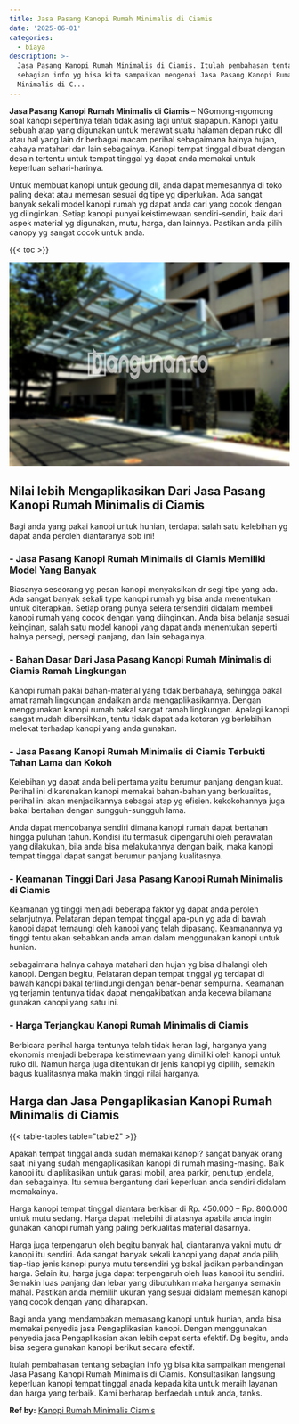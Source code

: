 ```yaml
---
title: Jasa Pasang Kanopi Rumah Minimalis di Ciamis
date: '2025-06-01'
categories:
  - biaya
description: >-
  Jasa Pasang Kanopi Rumah Minimalis di Ciamis. Itulah pembahasan tentang
  sebagian info yg bisa kita sampaikan mengenai Jasa Pasang Kanopi Rumah
  Minimalis di C...
---
```


**Jasa Pasang Kanopi Rumah Minimalis di Ciamis** – NGomong-ngomong soal kanopi sepertinya telah tidak asing lagi untuk siapapun. Kanopi yaitu sebuah atap yang digunakan untuk merawat suatu halaman depan ruko dll atau hal yang lain dr berbagai macam perihal sebagaimana halnya hujan, cahaya matahari dan lain sebagainya. Kanopi tempat tinggal dibuat dengan desain tertentu untuk tempat tinggal yg dapat anda memakai untuk keperluan sehari-harinya.

Untuk membuat kanopi untuk gedung dll, anda dapat memesannya di toko paling dekat atau memesan sesuai dg tipe yg diperlukan. Ada sangat banyak sekali model kanopi rumah yg dapat anda cari yang cocok dengan yg diinginkan. Setiap kanopi punyai keistimewaan sendiri-sendiri, baik dari aspek material yg digunakan, mutu, harga, dan lainnya. Pastikan anda pilih canopy yg sangat cocok untuk anda.

{{< toc >}}

![Jasa Pasang Kanopi Rumah Minimalis di Ciamis](/images/harga-kanopi-minimalis-32.png)

## Nilai lebih Mengaplikasikan Dari Jasa Pasang Kanopi Rumah Minimalis di Ciamis

Bagi anda yang pakai kanopi untuk hunian, terdapat salah satu kelebihan yg dapat anda peroleh diantaranya sbb ini!

### \- Jasa Pasang Kanopi Rumah Minimalis di Ciamis Memiliki Model Yang Banyak

Biasanya seseorang yg pesan kanopi menyaksikan dr segi tipe yang ada. Ada sangat banyak sekali type kanopi rumah yg bisa anda menentukan untuk diterapkan. Setiap orang punya selera tersendiri didalam membeli kanopi rumah yang cocok dengan yang diinginkan. Anda bisa belanja sesuai keinginan, salah satu model kanopi yang dapat anda menentukan seperti halnya persegi, persegi panjang, dan lain sebagainya.

### \- Bahan Dasar Dari Jasa Pasang Kanopi Rumah Minimalis di Ciamis Ramah Lingkungan

Kanopi rumah pakai bahan-material yang tidak berbahaya, sehingga bakal amat ramah lingkungan andaikan anda mengaplikasikannya. Dengan menggunakan kanopi rumah bakal sangat ramah lingkungan. Apalagi kanopi sangat mudah dibersihkan, tentu tidak dapat ada kotoran yg berlebihan melekat terhadap kanopi yang anda gunakan.

### \- Jasa Pasang Kanopi Rumah Minimalis di Ciamis Terbukti Tahan Lama dan Kokoh

Kelebihan yg dapat anda beli pertama yaitu berumur panjang dengan kuat. Perihal ini dikarenakan kanopi memakai bahan-bahan yang berkualitas, perihal ini akan menjadikannya sebagai atap yg efisien. kekokohannya juga bakal bertahan dengan sungguh-sungguh lama.

Anda dapat mencobanya sendiri dimana kanopi rumah dapat bertahan hingga puluhan tahun. Kondisi itu termasuk dipengaruhi oleh perawatan yang dilakukan, bila anda bisa melakukannya dengan baik, maka kanopi tempat tinggal dapat sangat berumur panjang kualitasnya.

### \- Keamanan Tinggi Dari Jasa Pasang Kanopi Rumah Minimalis di Ciamis

Keamanan yg tinggi menjadi beberapa faktor yg dapat anda peroleh selanjutnya. Pelataran depan tempat tinggal apa-pun yg ada di bawah kanopi dapat ternaungi oleh kanopi yang telah dipasang. Keamanannya yg tinggi tentu akan sebabkan anda aman dalam menggunakan kanopi untuk hunian.

sebagaimana halnya cahaya matahari dan hujan yg bisa dihalangi oleh kanopi. Dengan begitu, Pelataran depan tempat tinggal yg terdapat di bawah kanopi bakal terlindungi dengan benar-benar sempurna. Keamanan yg terjamin tentunya tidak dapat mengakibatkan anda kecewa bilamana gunakan kanopi yang satu ini.

### \- Harga Terjangkau Kanopi Rumah Minimalis di Ciamis

Berbicara perihal harga tentunya telah tidak heran lagi, harganya yang ekonomis menjadi beberapa keistimewaan yang dimiliki oleh kanopi untuk ruko dll. Namun harga juga ditentukan dr jenis kanopi yg dipilih, semakin bagus kualitasnya maka makin tinggi nilai harganya.

## Harga dan Jasa Pengaplikasian Kanopi Rumah Minimalis di Ciamis

{{< table-tables table="table2" >}}

Apakah tempat tinggal anda sudah memakai kanopi? sangat banyak orang saat ini yang sudah mengaplikasikan kanopi di rumah masing-masing. Baik kanopi itu diaplikasikan untuk garasi mobil, area parkir, penutup jendela, dan sebagainya. Itu semua bergantung dari keperluan anda sendiri didalam memakainya.

Harga kanopi tempat tinggal diantara berkisar di Rp. 450.000 – Rp. 800.000 untuk mutu sedang. Harga dapat melebihi di atasnya apabila anda ingin gunakan kanopi rumah yang paling berkualitas material dasarnya.

Harga juga terpengaruh oleh begitu banyak hal, diantaranya yakni mutu dr kanopi itu sendiri. Ada sangat banyak sekali kanopi yang dapat anda pilih, tiap-tiap jenis kanopi punya mutu tersendiri yg bakal jadikan perbandingan harga. Selain itu, harga juga dapat terpengaruh oleh luas kanopi itu sendiri. Semakin luas panjang dan lebar yang dibutuhkan maka harganya semakin mahal. Pastikan anda memilih ukuran yang sesuai didalam memesan kanopi yang cocok dengan yang diharapkan.

Bagi anda yang mendambakan memasang kanopi untuk hunian, anda bisa memakai penyedia jasa Pengaplikasian kanopi. Dengan menggunakan penyedia jasa Pengaplikasian akan lebih cepat serta efektif. Dg begitu, anda bisa segera gunakan kanopi berikut secara efektif.

Itulah pembahasan tentang sebagian info yg bisa kita sampaikan mengenai Jasa Pasang Kanopi Rumah Minimalis di Ciamis. Konsultasikan langsung keperluan kanopi tempat tinggal anada kepada kita untuk meraih layanan dan harga yang terbaik. Kami berharap berfaedah untuk anda, tanks.

**Ref by:**  [Kanopi Rumah Minimalis Ciamis](https://id.wikipedia.org/wiki/Kanopi)
